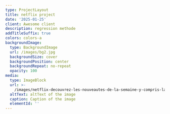 ```yaml
---
type: ProjectLayout
title: netflix project
date: '2025-01-25'
client: Awesome client
description: regression methode
addTitleSuffix: true
colors: colors-a
backgroundImage:
  type: BackgroundImage
  url: /images/bg2.jpg
  backgroundSize: cover
  backgroundPosition: center
  backgroundRepeat: no-repeat
  opacity: 100
media:
  type: ImageBlock
  url: >-
    /images/netflix-decouvrez-les-nouveautes-de-la-semaine-y-compris-la-tant-attendue-suite-dun-immense-succes-750x410.jpg
  altText: altText of the image
  caption: Caption of the image
  elementId: ''
---
```

